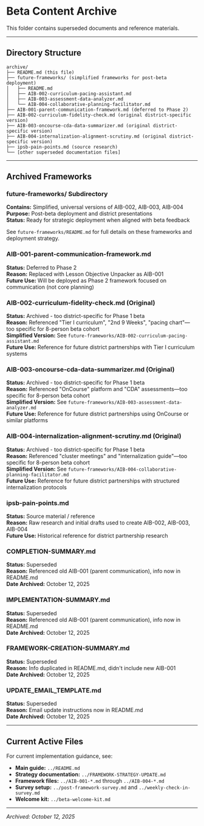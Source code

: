 # Beta Content Archive

This folder contains superseded documents and reference materials.

---

## Directory Structure

```
archive/
├── README.md (this file)
├── future-frameworks/ (simplified frameworks for post-beta deployment)
│   ├── README.md
│   ├── AIB-002-curriculum-pacing-assistant.md
│   ├── AIB-003-assessment-data-analyzer.md
│   └── AIB-004-collaborative-planning-facilitator.md
├── AIB-001-parent-communication-framework.md (deferred to Phase 2)
├── AIB-002-curriculum-fidelity-check.md (original district-specific version)
├── AIB-003-oncourse-cda-data-summarizer.md (original district-specific version)
├── AIB-004-internalization-alignment-scrutiny.md (original district-specific version)
├── ipsb-pain-points.md (source research)
└── [other superseded documentation files]
```

---

## Archived Frameworks

### future-frameworks/ Subdirectory
**Contains:** Simplified, universal versions of AIB-002, AIB-003, AIB-004  
**Purpose:** Post-beta deployment and district presentations  
**Status:** Ready for strategic deployment when aligned with beta feedback

See `future-frameworks/README.md` for full details on these frameworks and deployment strategy.

### AIB-001-parent-communication-framework.md
**Status:** Deferred to Phase 2  
**Reason:** Replaced with Lesson Objective Unpacker as AIB-001  
**Future Use:** Will be deployed as Phase 2 framework focused on communication (not core planning)

### AIB-002-curriculum-fidelity-check.md (Original)
**Status:** Archived - too district-specific for Phase 1 beta  
**Reason:** Referenced "Tier I curriculum", "2nd 9 Weeks", "pacing chart"—too specific for 8-person beta cohort  
**Simplified Version:** See `future-frameworks/AIB-002-curriculum-pacing-assistant.md`  
**Future Use:** Reference for future district partnerships with Tier I curriculum systems

### AIB-003-oncourse-cda-data-summarizer.md (Original)
**Status:** Archived - too district-specific for Phase 1 beta  
**Reason:** Referenced "OnCourse" platform and "CDA" assessments—too specific for 8-person beta cohort  
**Simplified Version:** See `future-frameworks/AIB-003-assessment-data-analyzer.md`  
**Future Use:** Reference for future district partnerships using OnCourse or similar platforms

### AIB-004-internalization-alignment-scrutiny.md (Original)
**Status:** Archived - too district-specific for Phase 1 beta  
**Reason:** Referenced "cluster meetings" and "internalization guide"—too specific for 8-person beta cohort  
**Simplified Version:** See `future-frameworks/AIB-004-collaborative-planning-facilitator.md`  
**Future Use:** Reference for future district partnerships with structured internalization protocols

### ipsb-pain-points.md
**Status:** Source material / reference  
**Reason:** Raw research and initial drafts used to create AIB-002, AIB-003, AIB-004  
**Future Use:** Historical reference for district partnership research

### COMPLETION-SUMMARY.md
**Status:** Superseded  
**Reason:** Referenced old AIB-001 (parent communication), info now in README.md  
**Date Archived:** October 12, 2025

### IMPLEMENTATION-SUMMARY.md
**Status:** Superseded  
**Reason:** Referenced old AIB-001 (parent communication), info now in README.md  
**Date Archived:** October 12, 2025

### FRAMEWORK-CREATION-SUMMARY.md
**Status:** Superseded  
**Reason:** Info duplicated in README.md, didn't include new AIB-001  
**Date Archived:** October 12, 2025

### UPDATE_EMAIL_TEMPLATE.md
**Status:** Superseded  
**Reason:** Email update instructions now in README.md  
**Date Archived:** October 12, 2025

---

## Current Active Files

For current implementation guidance, see:
- **Main guide:** `../README.md`
- **Strategy documentation:** `../FRAMEWORK-STRATEGY-UPDATE.md`
- **Framework files:** `../AIB-001-*.md` through `../AIB-004-*.md`
- **Survey setup:** `../post-framework-survey.md` and `../weekly-check-in-survey.md`
- **Welcome kit:** `../beta-welcome-kit.md`

---

*Archived: October 12, 2025*

